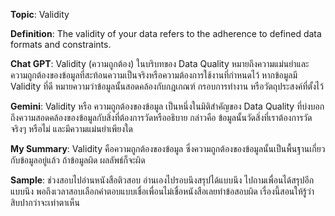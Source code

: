 **Topic**: Validity


**Definition**: The validity of your data refers to the adherence to defined data formats and constraints.


**Chat GPT**: Validity (ความถูกต้อง) ในบริบทของ Data Quality หมายถึงความแม่นยำและความถูกต้องของข้อมูลที่สะท้อนความเป็นจริงหรือความต้องการใช้งานที่กำหนดไว้ 
หากข้อมูลมี Validity ที่ดี หมายความว่าข้อมูลนั้นสอดคล้องกับกฎเกณฑ์ กรอบการทำงาน หรือวัตถุประสงค์ที่ตั้งไว้


**Gemini**: Validity หรือ ความถูกต้องของข้อมูล เป็นหนึ่งในมิติสำคัญของ Data Quality ที่บ่งบอกถึงความสอดคล้องของข้อมูลกับสิ่งที่ต้องการวัดหรืออธิบาย 
กล่าวคือ ข้อมูลนั้นวัดสิ่งที่เราต้องการวัดจริงๆ หรือไม่ และมีความแม่นยำเพียงใด


**My Summary**: Validity คือความถูกต้องของข้อมูล ซึ่งความถูกต้องของข้อมูลนั้นเป็นพื้นฐานเกี่ยวกับข้อมูลอยู่แล้ว ถ้าข้อมูลผิด ผลลัพธ์ก็จะผิด


**Sample**: ช่วงสอบไปอ่านหนังสือติวสอบ อ่านเองไปรอบนึงสรุปได้แบบนึง ไปถามเพื่อนได้สรุปอีกแบบนึง พอถึงเวลาสอบเลือกคำตอบแบบเชื่อเพื่อนไม่เชื่อหนังสือเลยทำข้อสอบผิด
เรื่องนี้สอนให้รู้ว่า สิบปากว่าจะเท่าตาเห็น
